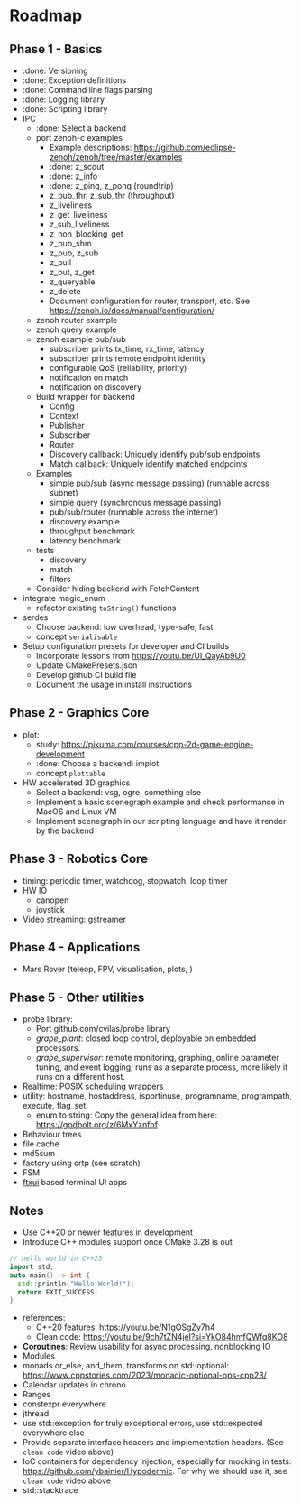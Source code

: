 # Roadmap

## Phase 1 - Basics

- :done: Versioning
- :done: Exception definitions
- :done: Command line flags parsing
- :done: Logging library
- :done: Scripting library
- IPC
  - :done: Select a backend
  - port zenoh-c examples
    - Example descriptions: https://github.com/eclipse-zenoh/zenoh/tree/master/examples
    - :done: z_scout
    - :done: z_info
    - :done: z_ping, z_pong (roundtrip)
    - z_pub_thr, z_sub_thr (throughput)
    - z_liveliness
    - z_get_liveliness
    - z_sub_liveliness
    - z_non_blocking_get
    - z_pub_shm
    - z_pub, z_sub
    - z_pull
    - z_put, z_get
    - z_queryable
    - z_delete
    - Document configuration for router, transport, etc. See https://zenoh.io/docs/manual/configuration/
  - zenoh router example  
  - zenoh query example
  - zenoh example pub/sub
    - subscriber prints tx_time, rx_time, latency
    - subscriber prints remote endpoint identity
    - configurable QoS (reliability, priority)
    - notification on match
    - notification on discovery
  - Build wrapper for backend
    - Config
    - Context
    - Publisher
    - Subscriber
    - Router
    - Discovery callback: Uniquely identify pub/sub endpoints
    - Match callback: Uniquely identify matched endpoints
  - Examples
    - simple pub/sub (async message passing) (runnable across subnet)
    - simple query (synchronous message passing)
    - pub/sub/router (runnable across the internet)
    - discovery example
    - throughput benchmark
    - latency benchmark
  - tests
    - discovery
    - match
    - filters
  - Consider hiding backend with FetchContent
- integrate magic_enum
  - refactor existing `toString()` functions
- serdes
  - Choose backend: low overhead, type-safe, fast
  - concept `serialisable`
- Setup configuration presets for developer and CI builds
  - Incorporate lessons from https://youtu.be/UI_QayAb9U0
  - Update CMakePresets.json
  - Develop github CI build file
  - Document the usage in install instructions

## Phase 2 - Graphics Core

- plot:
  - study: https://pikuma.com/courses/cpp-2d-game-engine-development
  - :done: Choose a backend: implot
  - concept `plottable`
- HW accelerated 3D graphics
  - Select a backend: vsg, ogre, something else
  - Implement a basic scenegraph example and check performance in MacOS and Linux VM
  - Implement scenegraph in our scripting language and have it render by the backend

## Phase 3 - Robotics Core

- timing: periodic timer, watchdog, stopwatch. loop timer
- HW IO
  - canopen
  - joystick
- Video streaming: gstreamer

## Phase 4 - Applications

- Mars Rover (teleop, FPV, visualisation, plots, )

## Phase 5 - Other utilities

- probe library:
  - Port github.com/cvilas/probe library
  - *grape_plant*: closed loop control, deployable on embedded processors.
  - *grape_supervisor*: remote monitoring, graphing, online parameter tuning, and event logging; runs as a separate process, more likely it runs on a different host.
- Realtime: POSIX scheduling wrappers
- utility: hostname, hostaddress, isportinuse, programname, programpath, execute, flag_set
  - enum to string: Copy the general idea from here: <https://godbolt.org/z/6MxYznfbf>
- Behaviour trees
- file cache
- md5sum
- factory using crtp (see scratch)
- FSM
- [ftxui](https://github.com/ArthurSonzogni/FTXUI) based terminal UI apps

## Notes

- Use C++20 or newer features in development
- Introduce C++ modules support once CMake 3.28 is out

```c++
// hello world in C++23
import std;
auto main() -> int {
  std::println("Hello World!");
  return EXIT_SUCCESS;
}
```

- references:
  - C++20 features: <https://youtu.be/N1gOSgZy7h4>
  - Clean code: <https://youtu.be/9ch7tZN4jeI?si=YkO84hmfQWfq8KO8>
- **Coroutines**: Review usability for async processing, nonblocking IO
- Modules
- monads or_else, and_them, transforms on std::optional: <https://www.cppstories.com/2023/monadic-optional-ops-cpp23/>
- Calendar updates in chrono
- Ranges
- constexpr everywhere
- jthread
- use std::exception for truly exceptional errors, use std::expected everywhere else
- Provide separate interface headers and implementation headers. (See `clean code` video above)
- IoC containers for dependency injection, especially for mocking in tests: <https://github.com/ybainier/Hypodermic>. For why we should use it, see `clean code` video above
- std::stacktrace
